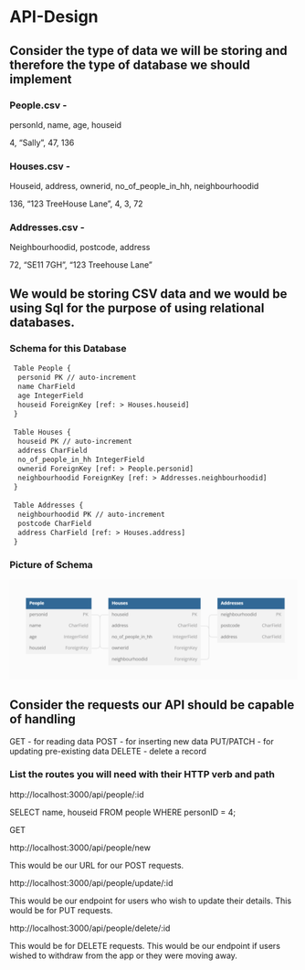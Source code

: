 # API-Design

## Consider the type of data we will be storing and therefore the type of database we should implement

### People.csv -
personId, name, age, houseid

4, “Sally”, 47, 136

### Houses.csv -
Houseid, address, ownerid, no_of_people_in_hh, neighbourhoodid

136, “123 TreeHouse Lane”, 4, 3, 72

### Addresses.csv -
Neighbourhoodid, postcode, address

72, “SE11 7GH”, “123 Treehouse Lane”

## We would be storing CSV data and we would be using Sql for the purpose of using relational databases.

### Schema for this Database
```
 Table People {
  personid PK // auto-increment
  name CharField
  age IntegerField
  houseid ForeignKey [ref: > Houses.houseid]
 }

 Table Houses {
  houseid PK // auto-increment
  address CharField
  no_of_people_in_hh IntegerField
  ownerid ForeignKey [ref: > People.personid]
  neighbourhoodid ForeignKey [ref: > Addresses.neighbourhoodid]
 }

 Table Addresses {
  neighbourhoodid PK // auto-increment
  postcode CharField
  address CharField [ref: > Houses.address]
 }
```

### Picture of Schema

![alt text](https://github.com/codingkompot/API-Design/blob/main/Screenshot_3.png?raw=true)

## Consider the requests our API should be capable of handling

GET - for reading data
POST - for inserting new data
PUT/PATCH - for updating pre-existing data
DELETE - delete a record

### List the routes you will need with their HTTP verb and path

http://localhost:3000/api/people/:id

SELECT name, houseid FROM people WHERE personID = 4;

GET

http://localhost:3000/api/people/new

This would be our URL for our POST requests.

http://localhost:3000/api/people/update/:id

This would be our endpoint for users who wish to update their details.
This would be for PUT requests.

http://localhost:3000/api/people/delete/:id

This would be for DELETE requests.
This would be our endpoint if users wished to withdraw from the app or they were moving away.
